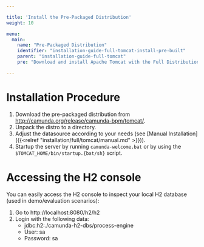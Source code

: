 ```yaml
---

title: 'Install the Pre-Packaged Distribution'
weight: 10

menu:
  main:
    name: "Pre-Packaged Distribution"
    identifier: "installation-guide-full-tomcat-install-pre-built"
    parent: "installation-guide-full-tomcat"
    pre: "Download and install Apache Tomcat with the Full Distribution pre-deployed and pre-configured."

---
```


# Installation Procedure

1.  Download the pre-packaged distribution from http://camunda.org/release/camunda-bpm/tomcat/.
2.  Unpack the distro to a directory.
3.  Adjust the datasource according to your needs (see [Manual Installation]({{<relref "installation/full/tomcat/manual.md" >}})).
4.  Startup the server by running `camunda-welcome.bat` or by using the `$TOMCAT_HOME/bin/startup.{bat/sh}` script.


# Accessing the H2 console

You can easily access the H2 console to inspect your local H2 database (used in demo/evaluation scenarios):

1.  Go to http://localhost:8080/h2/h2
2.  Login with the following data:
    *   jdbc:h2:./camunda-h2-dbs/process-engine
    *   User: sa
    *   Password: sa